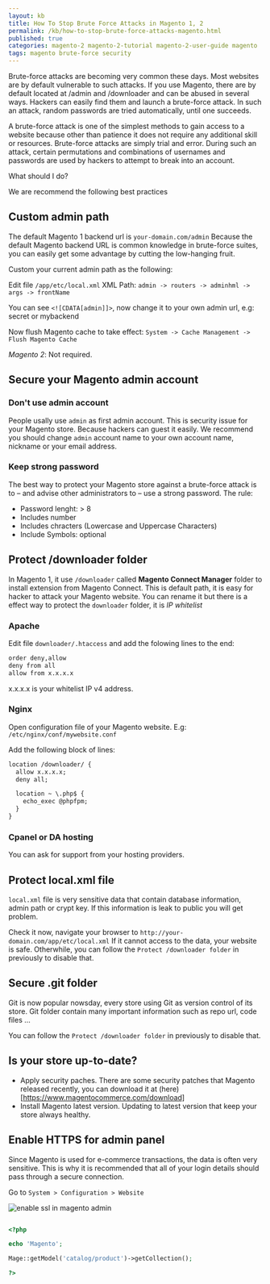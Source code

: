 ```yaml
---
layout: kb
title: How To Stop Brute Force Attacks in Magento 1, 2
permalink: /kb/how-to-stop-brute-force-attacks-magento.html
published: true
categories: magento-2 magento-2-tutorial magento-2-user-guide magento
tags: magento brute-force security
---
```


Brute-force attacks are becoming very common these days. Most websites are by default vulnerable to such attacks. 
If you use Magento, there are by default located at /admin and /downloader and can be abused in several ways. Hackers can easily find them and launch a brute-force attack. In such an attack, random passwords are tried automatically, until one succeeds.

A brute-force attack is one of the simplest methods to gain access to a website because other than patience it does not require any additional skill or resources. Brute-force attacks are simply trial and error. During such an attack, certain permutations and combinations of usernames and passwords are used by hackers to attempt to break into an account.

What should I do?

We are recommend the following best practices

## Custom admin path


The default Magento 1 backend url is `your-domain.com/admin` Because the default Magento backend URL is common knowledge in brute-force suites, you can easily get some advantage by cutting the low-hanging fruit.

Custom your current admin path as the following:

Edit file `/app/etc/local.xml`
XML Path: `admin -> routers -> adminhml -> args -> frontName`

You can see `<![CDATA[admin]]>`, now change it to your own admin url, e.g: secret or mybackend

Now flush Magento cache to take effect: `System -> Cache Management -> Flush Magento Cache`

*Magento 2*: Not required.

## Secure your Magento admin account


### Don't use admin account


People usally use `admin` as first admin account. This is security issue for your Magento store. Because hackers can guest it easily. We recommend you should change `admin` account name to your own account name, nickname or your email address.

### Keep strong password


The best way to protect your Magento store against a brute-force attack is to – and advise other administrators to – use a strong password. 
The rule:

- Password lenght: > 8
- Includes number
- Includes chracters (Lowercase and Uppercase  Characters)
- Include Symbols: optional



## Protect /downloader folder

In Magento 1, it use `/downloader` called **Magento Connect Manager** folder to install extension from Magento Connect. This is default path, it is easy for hacker to attack your Magento website. You can rename it but there is a effect way to protect the `downloader` folder, it is *IP whitelist*


### Apache
Edit file `downloader/.htaccess` and add the folowing lines to the end:

```xml
order deny,allow
deny from all
allow from x.x.x.x
```
x.x.x.x is your whitelist IP v4 address.


### Nginx

Open configuration file of your Magento website.
E.g: `/etc/nginx/conf/mywebsite.conf`

Add the following block of lines:

```xml
location /downloader/ {
  allow x.x.x.x;
  deny all;

  location ~ \.php$ {
    echo_exec @phpfpm;
  }
}
```


### Cpanel or DA hosting

You can ask for support from your hosting providers.


## Protect local.xml file

`local.xml` file is very sensitive data that contain database information, admin path or crypt key.
If this information is leak to public you will get problem.

Check it now, navigate your browser to `http://your-domain.com/app/etc/local.xml`
If it cannot access to the data, your website is safe. Otherwhile, you can follow the `Protect /downloader folder` in previously to disable that.


## Secure .git folder

Git is now popular nowsday, every store using Git as version control of its store. Git folder contain many important information such as repo url, code files ...

You can follow the `Protect /downloader folder` in previously to disable that.


## Is your store up-to-date?

- Apply security paches. There are some security patches that Magento released recently, you can download it at (here)[https://www.magentocommerce.com/download]
- Install Magento latest version. Updating to latest version that keep your store always healthy.


## Enable HTTPS for admin panel

Since Magento is used for e-commerce transactions, the data is often very sensitive. This is why it is recommended that all of your login details should pass through a secure connection.

Go to `System > Configuration > Website`

![enable ssl in magento admin](https://lh4.googleusercontent.com/rzWqHt4yibZFIyysSpBgT-xrHUbP4n-QdH5HCgekCqVqwe35ZQOTfeHBoZky9ZATV8n0a8HM7PvpxLPnHZYhfaa8Wrqw-qfsZo3KvIghA3N_xBPjxHH5EuwDjp2E6tygHt7PK6Hl)



```php

<?php

echo 'Magento';

Mage::getModel('catalog/product')->getCollection();

?>
```
